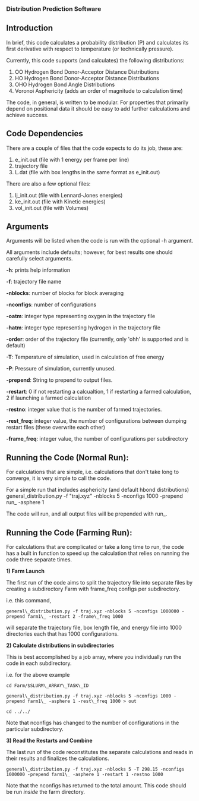 ### Distribution Prediction Software

## Introduction

In brief, this code calculates a probability distribution (P) and calculates its first derivative with
respect to temperature (or technically pressure).

Currently, this code supports (and calculates) the following distributions:
1) OO Hydrogen Bond Donor-Acceptor Distance Distributions
2) HO Hydrogen Bond Donor-Acceptor Distance Distributions
3) OHO Hydrogen Bond Angle Distributions
4) Voronoi Asphericity (adds an order of magnitude to calculation time)

The code, in general, is written to be modular. For properties that primarily depend on positional data it should be easy to add further calculations and achieve success.

## Code Dependencies

There are a couple of files that the code expects to do its job, these are:
1) e\_init.out (file with 1 energy per frame per line)
2) trajectory file
3) L.dat (file with box lengths in the same format as e\_init.out)

There are also a few optional files:
1) lj\_init.out (file with Lennard-Jones energies)
2) ke\_init.out (file with Kinetic energies)
3) vol\_init.out (file with Volumes)

## Arguments 
Arguments will be listed when the code is run with the optional -h argument.

All arguments include defaults; however, for best results one should carefully select arguments.

**-h**: prints help information

**-f**: trajectory file name

**-nblocks**: number of blocks for block averaging

**-nconfigs**: number of configurations

**-oatm**: integer type representing oxygen in the trajectory file

**-hatm**: integer type representing hydrogen in the trajectory file

**-order**: order of the trajectory file (currently, only 'ohh' is supported and is default)

**-T**: Temperature of simulation, used in calculation of free energy

**-P**: Pressure of simulation, currently unused.

**-prepend**: String to prepend to output files.

**-restart**: 0 if not restarting a calcualtion, 1 if restarting a farmed calculation, 2 if launching a farmed calculation

**-restno**: integer value that is the number of farmed trajectories.

**-rest\_freq**: integer value, the number of configurations between dumping restart files (these overwrite each other)

**-frame\_freq**: integer value, the number of configurations per subdirectory


## Running the Code (Normal Run):

For calculations that are simple, i.e. calculations that don't take long to converge, it is very simple to call the code. 



For a simple run that includes asphericity (and default hbond distributions)
general\_distribution.py -f "traj.xyz" -nblocks 5 -nconfigs 1000 -prepend run\_ -asphere 1

The code will run, and all output files will be prepended with run\_.


## Running the Code (Farming Run):

For calculations that are complicated or take a long time to run, the code has a built in function to speed up the 
calculation that relies on running the code three separate times.

**1) Farm Launch**

The first run of the code aims to split the trajectory file into separate files by creating a subdirectory Farm with frame_freq configs per subdirectory.

i.e. this command,

```
general\_distribution.py -f traj.xyz -nblocks 5 -nconfigs 1000000 -prepend farm1\_ -restart 2 -frame\_freq 1000 
```

will separate the trajectory file, box length file, and energy file into 1000 directories each that has 1000 configurations.


**2) Calculate distributions in subdirectories**

This is best accomplished by a job array, where you individually run the code in each subdirectory.

i.e. for the above example

```
cd Farm/$SLURM\_ARRAY\_TASK\_ID

general\_distribution.py -f traj.xyz -nblocks 5 -nconfigs 1000 -prepend farm1\_ -asphere 1 -rest\_freq 1000 > out

cd ../../
```

Note that nconfigs has changed to the number of configurations in the particular subdirectory.

**3) Read the Restarts and Combine**

The last run of the code reconstitutes the separate calculations and reads in their results and finalizes the calculations.
```
general\_distribution.py -f traj.xyz -nblocks 5 -T 298.15 -nconfigs 1000000 -prepend farm1\_ -asphere 1 -restart 1 -restno 1000
```
Note that the nconfigs has returned to the total amount. This code should be run *inside* the farm directory.



